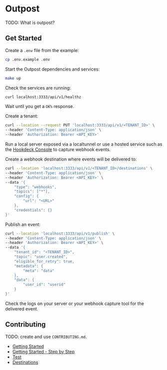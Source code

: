 # Outpost

TODO: What is outpost?

## Get Started

Create a `.env` file from the example:

```sh
cp .env.example .env
```

Start the Outpost dependencies and services:

```sh
make up
```

Check the services are running:

```sh
curl localhost:3333/api/v1/healthz
```

Wait until you get a `OK%` response.

Create a tenant:

```sh
curl --location --request PUT 'localhost:3333/api/v1/<TENANT_ID>' \
--header 'Content-Type: application/json' \
--header 'Authorization: Bearer <API_KEY>'
```

Run a local server exposed via a localtunnel or use a hosted service such as the [Hookdeck Console](https://console.hookdeck.com?ref=github-outpost) to capture webhook events.

Create a webhook destination where events will be delivered to:

```sh
curl --location 'localhost:3333/api/v1/<TENANT_ID>/destinations' \
--header 'Content-Type: application/json' \
--header 'Authorization: Bearer <API_KEY>' \
--data '{
    "type": "webhooks",
    "topics": ["*"],
    "config": {
        "url": "<URL>"
    },
    "credentials": {}
}'
```

Publish an event:

```sh
curl --location 'localhost:3333/api/v1/publish' \
--header 'Content-Type: application/json' \
--header 'Authorization: Bearer <API_KEY>' \
--data '{
    "tenant_id": "<TENANT_ID>",
    "topic": "user.created",
    "eligible_for_retry": true,
    "metadata": {
        "meta": "data"
    },
    "data": {
        "user_id": "userid"
    }
}'
```

Check the logs on your server or your webhook capture tool for the delivered event.


## Contributing

TODO: create and use `CONTRIBUTING.md`.

- [Getting Started](getting-started.md)
- [Getting Started - Step by Step](step-by-step.md)
- [Test](test.md)
- [Destinations](destinations.md)
